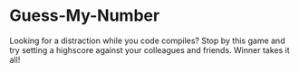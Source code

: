 # Guess-My-Number
Looking for a distraction while you code compiles? Stop by this game and try setting a highscore against your colleagues and friends. Winner takes it all!

